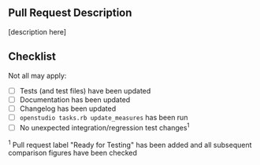 ## Pull Request Description

[description here]

## Checklist

Not all may apply:

- [ ] Tests (and test files) have been updated
- [ ] Documentation has been updated
- [ ] Changelog has been updated
- [ ] `openstudio tasks.rb update_measures` has been run
- [ ] No unexpected integration/regression test changes<sup>1</sup>

<sup>1</sup> Pull request label "Ready for Testing" has been added and all subsequent comparison figures have been checked
